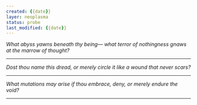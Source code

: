 ```yaml
---
created: {{date}}
layer: neoplasma
status: probe
last_modified: {{date}}
---
```


*What abyss yawns beneath thy being—*
*what terror of nothingness gnaws at the marrow of thought?*  

---

*Dost thou name this dread,*
*or merely circle it like a wound that never scars?*  

---

*What mutations may arise*
*if thou embrace, deny, or merely endure the void?*

---
